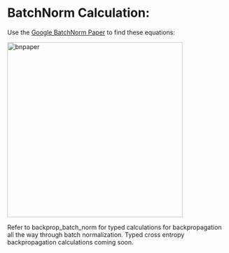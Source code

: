 # BatchNorm Calculation:
Use the [Google BatchNorm Paper](https://arxiv.org/pdf/1502.03167) to find these equations:

<img src="https://github.com/user-attachments/assets/0e8c4774-13d4-4dc5-8092-522a8562ae17" alt="bnpaper" width="400" />

Refer to backprop_batch_norm for typed calculations for backpropagation all the way through batch normalization.
Typed cross entropy backpropagation calculations coming soon.
